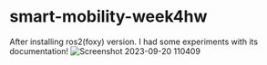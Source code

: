 # smart-mobility-week4hw
After installing ros2(foxy) version.
I had some experiments with its documentation!
![Screenshot 2023-09-20 110409](https://github.com/tim-fihost/smart-mobility-week4hw/assets/92898560/57a5a8bc-ea11-4f47-b95c-454189956946)
